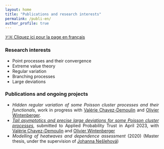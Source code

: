 ```yaml
--- 
layout: home
title: "Publications and research interests"
permalink: /publi-en/
author_profile: true
---
```


[:fr: Cliquez ici pour la page en français](https://fabienbaeriswyl.fr/publi)
<style>body {text-align: justify}</style>

### Research interests 

- Point processes and their convergence
- Extreme value theory
- Regular variation 
- Branching processes
- Large deviations

### Publications and ongoing projects

- _Hidden regular variation of some Poisson cluster processes and their functionals_, work in progress with [Valérie Chavez-Demoulin](https://hecnet.unil.ch/hec/recherche/fiche?pnom=vchavez&dyn_lang=en) and [Olivier Wintenberger](http://wintenberger.fr). 
- [_Tail asymptotics and precise large deviations for some Poisson cluster processes_](https://hal.science/hal-04071286), submitted to Applied Probability Trust in April 2023, with [Valérie Chavez-Demoulin](https://hecnet.unil.ch/hec/recherche/fiche?pnom=vchavez&dyn_lang=en) and [Olivier Wintenberger](http://wintenberger.fr)
- _Modelling of heatwaves and dependence assessment_ (2020) (Master thesis, under the supervision of [Johanna Nešlehová](https://www.math.mcgill.ca/neslehova/)) 
